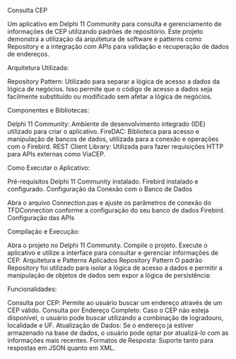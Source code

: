 Consulta CEP

Um aplicativo em Delphi 11 Community para consulta e gerenciamento de informações de CEP utilizando padrões de repositório. Este projeto demonstra a utilização da arquitetura de software e patterns como Repository e a integração com APIs para validação e recuperação de dados de endereços.

Arquitetura Utilizada:

Repository Pattern: Utilizado para separar a lógica de acesso a dados da lógica de negócios. Isso permite que o código de acesso a dados seja facilmente substituído ou modificado sem afetar a lógica de negócios.

Componentes e Bibliotecas:

Delphi 11 Community: Ambiente de desenvolvimento integrado (IDE) utilizado para criar o aplicativo.
FireDAC: Biblioteca para acesso e manipulação de bancos de dados, utilizada para a conexão e operações com o Firebird.
REST Client Library: Utilizada para fazer requisições HTTP para APIs externas como ViaCEP.

Como Executar o Aplicativo:

Pré-requisitos
Delphi 11 Community instalado.
Firebird instalado e configurado.
Configuração da Conexão com o Banco de Dados

Abra o arquivo Connection.pas e ajuste os parâmetros de conexão do TFDConnection conforme a configuração do seu banco de dados Firebird.
Configuração das APIs


Compilação e Execução:

Abra o projeto no Delphi 11 Community.
Compile o projeto.
Execute o aplicativo e utilize a interface para consultar e gerenciar informações de CEP.
Arquitetura e Patterns Aplicados
Repository Pattern
O padrão Repository foi utilizado para isolar a lógica de acesso a dados e permitir a manipulação de objetos de dados sem expor a lógica de persistência:


Funcionalidades:

Consulta por CEP: Permite ao usuário buscar um endereço através de um CEP válido.
Consulta por Endereço Completo: Caso o CEP não esteja disponível, o usuário pode buscar utilizando a combinação de logradouro, localidade e UF.
Atualização de Dados: Se o endereço já estiver armazenado na base de dados, o usuário pode optar por atualizá-lo com as informações mais recentes.
Formatos de Resposta: Suporte tanto para respostas em JSON quanto em XML.
